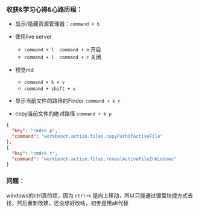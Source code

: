 ### 收获&学习心得&心路历程：

- 显示/隐藏资源管理器：`command + b`

- 使用live server
  - `command + l  command + o` 开启
  - `command + l  command + c` 关闭

- 预览md
  - `command + k + v`
  - `command + shift + v`

- 显示当前文件的路径的Finder `command + k r`
- copy当前文件的绝对路径 `command + k p`

```json
{
  "key": "cmd+k p",
  "command": "workbench.action.files.copyPathOfActiveFile"
},
{
  "key": "cmd+k r",
  "command": "workbench.action.files.revealActiveFileInWindows"
}
```
  

### 问题：

windows的ctrl真的烦，因为 `ctrl+k` 是向上移动，所以只能通过键盘快捷方式去找，然后重新改建，还没想好改啥，初步是用alt代替
